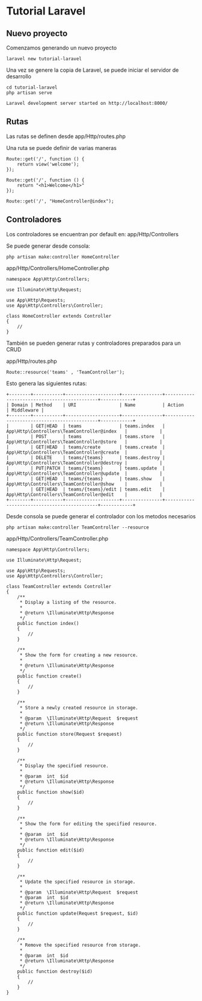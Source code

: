 # Tutorial Laravel

## Nuevo proyecto

Comenzamos generando un nuevo proyecto

```
laravel new tutorial-laravel
```

Una vez se genere la copia de Laravel, se puede iniciar el servidor de desarrollo

```
cd tutorial-laravel
php artisan serve
```

```
Laravel development server started on http://localhost:8000/
```

## Rutas

Las rutas se definen desde app/Http/routes.php

Una ruta se puede definir de varias maneras

```
Route::get('/', function () {
    return view('welcome');
});
```

```
Route::get('/', function () {
    return "<h1>Welcome</h1>"
});
```

```
Route::get('/', "HomeController@index");
```

## Controladores

Los controladores se encuentran por default en: app/Http/Controllers

Se puede generar desde consola:

```
php artisan make:controller HomeController
```

app/Http/Controllers/HomeController.php

```
namespace App\Http\Controllers;

use Illuminate\Http\Request;

use App\Http\Requests;
use App\Http\Controllers\Controller;

class HomeController extends Controller
{
    //
}
```

También se pueden generar rutas y controladores preparados para un CRUD

app/Http/routes.php

```
Route::resource('teams' , 'TeamController');
```

Esto genera las siguientes rutas:

```
+--------+-----------+--------------------+---------------+---------------------------------------------+------------+
| Domain | Method    | URI                | Name          | Action                                      | Middleware |
+--------+-----------+--------------------+---------------+---------------------------------------------+------------+
|        | GET|HEAD  | teams              | teams.index   | App\Http\Controllers\TeamController@index   |            |
|        | POST      | teams              | teams.store   | App\Http\Controllers\TeamController@store   |            |
|        | GET|HEAD  | teams/create       | teams.create  | App\Http\Controllers\TeamController@create  |            |
|        | DELETE    | teams/{teams}      | teams.destroy | App\Http\Controllers\TeamController@destroy |            |
|        | PUT|PATCH | teams/{teams}      | teams.update  | App\Http\Controllers\TeamController@update  |            |
|        | GET|HEAD  | teams/{teams}      | teams.show    | App\Http\Controllers\TeamController@show    |            |
|        | GET|HEAD  | teams/{teams}/edit | teams.edit    | App\Http\Controllers\TeamController@edit    |            |
+--------+-----------+--------------------+---------------+---------------------------------------------+------------+
```
Desde consola se puede generar el controlador con los metodos necesarios

```
php artisan make:controller TeamController --resource
```

app/Http/Controllers/TeamController.php

```
namespace App\Http\Controllers;

use Illuminate\Http\Request;

use App\Http\Requests;
use App\Http\Controllers\Controller;

class TeamController extends Controller
{
    /**
     * Display a listing of the resource.
     *
     * @return \Illuminate\Http\Response
     */
    public function index()
    {
        //
    }

    /**
     * Show the form for creating a new resource.
     *
     * @return \Illuminate\Http\Response
     */
    public function create()
    {
        //
    }

    /**
     * Store a newly created resource in storage.
     *
     * @param  \Illuminate\Http\Request  $request
     * @return \Illuminate\Http\Response
     */
    public function store(Request $request)
    {
        //
    }

    /**
     * Display the specified resource.
     *
     * @param  int  $id
     * @return \Illuminate\Http\Response
     */
    public function show($id)
    {
        //
    }

    /**
     * Show the form for editing the specified resource.
     *
     * @param  int  $id
     * @return \Illuminate\Http\Response
     */
    public function edit($id)
    {
        //
    }

    /**
     * Update the specified resource in storage.
     *
     * @param  \Illuminate\Http\Request  $request
     * @param  int  $id
     * @return \Illuminate\Http\Response
     */
    public function update(Request $request, $id)
    {
        //
    }

    /**
     * Remove the specified resource from storage.
     *
     * @param  int  $id
     * @return \Illuminate\Http\Response
     */
    public function destroy($id)
    {
        //
    }
}
```










